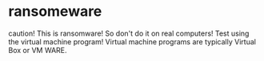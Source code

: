 # ransomeware
caution!
This is ransomware!
So don't do it on real computers!
Test using the virtual machine program!
Virtual machine programs are typically Virtual Box or VM WARE.
